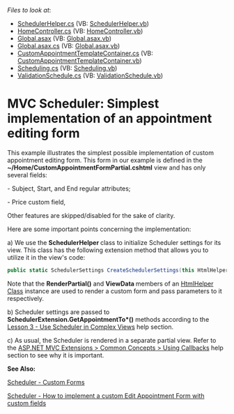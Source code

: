 <!-- default file list -->
*Files to look at*:

* [SchedulerHelper.cs](./CS/Code/SchedulerHelper.cs) (VB: [SchedulerHelper.vb](./VB/Code/SchedulerHelper.vb))
* [HomeController.cs](./CS/Controllers/HomeController.cs) (VB: [HomeController.vb](./VB/Controllers/HomeController.vb))
* [Global.asax](./CS/Global.asax) (VB: [Global.asax.vb](./VB/Global.asax.vb))
* [Global.asax.cs](./CS/Global.asax.cs) (VB: [Global.asax.vb](./VB/Global.asax.vb))
* [CustomAppointmentTemplateContainer.cs](./CS/Models/CustomAppointmentTemplateContainer.cs) (VB: [CustomAppointmentTemplateContainer.vb](./VB/Models/CustomAppointmentTemplateContainer.vb))
* [Scheduling.cs](./CS/Models/Scheduling.cs) (VB: [Scheduling.vb](./VB/Models/Scheduling.vb))
* [ValidationSchedule.cs](./CS/Models/ValidationSchedule.cs) (VB: [ValidationSchedule.vb](./VB/Models/ValidationSchedule.vb))
<!-- default file list end -->
# MVC Scheduler: Simplest implementation of an appointment editing form


<p>This example illustrates the simplest possible implementation of custom appointment editing form. This form in our example is defined in the <strong>~/Home/CustomAppointmentFormPartial.cshtml</strong> view and has only several fields:</p><p></p><p>- Subject, Start, and End regular attributes;</p><p>- Price custom field,</p><p></p><p>Other features are skipped/disabled for the sake of clarity.</p><p></p><p>Here are some important points concerning the implementation:</p><p></p><p>a) We use the <strong>SchedulerHelper </strong>class to initialize Scheduler settings for its view. This class has the following extension method that allows you to utilize it in the view's code:</p><p></p>

```cs
public static SchedulerSettings CreateSchedulerSettings(this HtmlHelper htmlHelper)
```

<p></p><p>Note that the <strong>RenderPartial()</strong> and <strong>ViewData </strong>members of an <a href="http://msdn.microsoft.com/en-us/library/system.web.mvc.htmlhelper(v=vs.108).aspx">HtmlHelper Class</a> instance are used to render a custom form and pass parameters to it respectively.</p><p></p><p>b) Scheduler settings are passed to <strong>SchedulerExtension.GetAppointmentTo*()</strong> methods according to the <a href="http://documentation.devexpress.com/#AspNet/CustomDocument11629">Lesson 3 - Use Scheduler in Complex Views</a> help section.</p><p></p><p>c) As usual, the Scheduler is rendered in a separate partial view. Refer to the <a href="http://documentation.devexpress.com/#AspNet/CustomDocument9052">ASP.NET MVC Extensions > Common Concepts > Using Callbacks</a> help section to see why it is important.</p><p></p><p><strong>See Also:</strong></p><p><a href="http://demos.devexpress.com/MVC/Scheduler/CustomForms">Scheduler - Custom Forms</a></p><p><a href="https://www.devexpress.com/Support/Center/p/E4520">Scheduler - How to implement a custom Edit Appointment Form with custom fields</a></p>

<br/>


